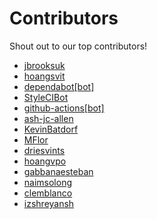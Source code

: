 # Contributors

Shout out to our top contributors!

- [jbrooksuk](https://api.github.com/users/jbrooksuk)
- [hoangsvit](https://api.github.com/users/hoangsvit)
- [dependabot[bot]](https://api.github.com/users/dependabot%5Bbot%5D)
- [StyleCIBot](https://api.github.com/users/StyleCIBot)
- [github-actions[bot]](https://api.github.com/users/github-actions%5Bbot%5D)
- [ash-jc-allen](https://api.github.com/users/ash-jc-allen)
- [KevinBatdorf](https://api.github.com/users/KevinBatdorf)
- [MFlor](https://api.github.com/users/MFlor)
- [driesvints](https://api.github.com/users/driesvints)
- [hoangvpo](https://api.github.com/users/hoangvpo)
- [gabbanaesteban](https://api.github.com/users/gabbanaesteban)
- [naimsolong](https://api.github.com/users/naimsolong)
- [clemblanco](https://api.github.com/users/clemblanco)
- [izshreyansh](https://api.github.com/users/izshreyansh)
